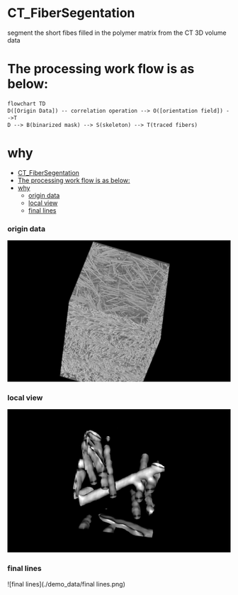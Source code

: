 # CT_FiberSegentation
segment the short fibes filled in the polymer matrix from the CT 3D volume data
# The processing work flow is as below: 
```mermaid
flowchart TD
D([Origin Data]) -- correlation operation --> O([orientation field]) -->T
D --> B(binarized mask) --> S(skeleton) --> T(traced fibers)
```
# why
<!-- toc -->

- [CT\_FiberSegentation](#ct_fibersegentation)
- [The processing work flow is as below:](#the-processing-work-flow-is-as-below)
- [why](#why)
    - [origin data](#origin-data)
    - [local view](#local-view)
    - [final lines](#final-lines)
  
<!-- tocstop -->
### origin data
![Origin Data](./demo_data/origin_data.png)
### local view
![local view](./demo_data/local_view.png)
### final lines
![final lines](./demo_data/final lines.png)